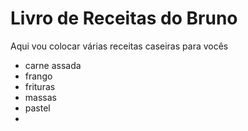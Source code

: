 # Livro de Receitas do Bruno

Aqui vou colocar várias receitas caseiras para vocês

- carne assada
- frango
- frituras
- massas
- pastel
- 
